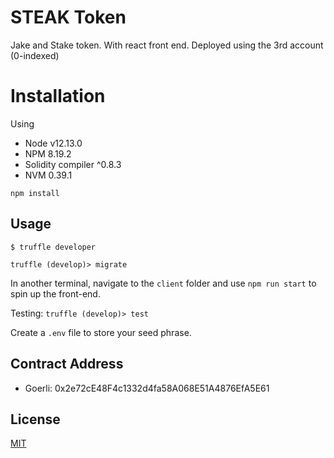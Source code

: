 # STEAK Token
Jake and Stake token. With react front end. Deployed using the 3rd account (0-indexed)

# Installation
Using
- Node v12.13.0
- NPM 8.19.2
- Solidity compiler ^0.8.3
- NVM 0.39.1

`npm install`

## Usage
`$ truffle developer`

`truffle (develop)> migrate`

In another terminal, navigate to the `client` folder and use `npm run start` to spin up the front-end.

Testing:
`truffle (develop)> test`

Create a `.env` file to store your seed phrase.

## Contract Address
- Goerli: 0x2e72cE48F4c1332d4fa58A068E51A4876EfA5E61

## License

[MIT](https://choosealicense.com/licenses/mit/)